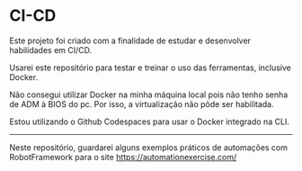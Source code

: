 # CI-CD

Este projeto foi criado com a finalidade de estudar e desenvolver habilidades em CI/CD.

Usarei este repositório para testar e treinar o uso das ferramentas, inclusive Docker.

Não consegui utilizar Docker na minha máquina local pois não tenho senha de ADM à BIOS do pc. Por isso, a virtualização não pôde ser habilitada.

Estou utilizando o Github Codespaces para usar o Docker integrado na CLI.

**********************************************************************************************************************************

Neste repositório, guardarei alguns exemplos práticos de automações com RobotFramework para o site https://automationexercise.com/